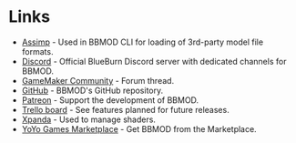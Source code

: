 # Links
* [Assimp](https://github.com/assimp/assimp) - Used in BBMOD CLI for loading of 3rd-party model file formats.
* [Discord](https://discord.gg/ep2BGPm) - Official BlueBurn Discord server with dedicated channels for BBMOD.
* [GameMaker Community](https://forum.yoyogames.com/index.php?threads/60628) - Forum thread.
* [GitHub](https://github.com/blueburn-cz/BBMOD) - BBMOD's GitHub repository.
* [Patreon](https://www.patreon.com/blueburn) - Support the development of BBMOD.
* [Trello board](https://trello.com/b/XKnnTduD/bbmod) - See features planned for future releases.
* [Xpanda](https://github.com/GameMakerDiscord/Xpanda) - Used to manage shaders.
* [YoYo Games Marketplace](https://marketplace.yoyogames.com/assets/10210/bbmod-3) - Get BBMOD from the Marketplace.
